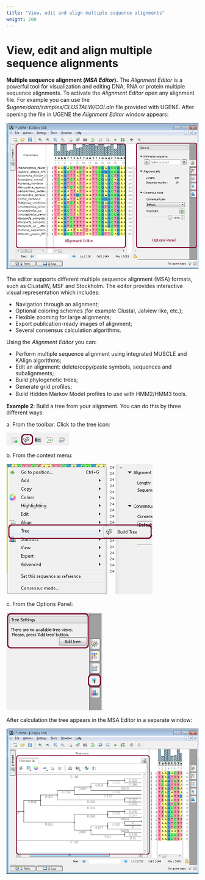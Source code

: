 ```yaml
---
title: "View, edit and align multiple sequence alignments"
weight: 200
---
```



# View, edit and align multiple sequence alignments

**Multiple sequence alignment (_MSA Editor_).** The _Alignment Editor_ is a powerful tool for visualization and editing DNA, RNA or protein multiple sequence alignments. To activate the _Alignment_ _Editor_ open any alignment ﬁle. For example you can use the $_ugene/data/samples/CLUSTALW/COI.aln_ ﬁle provided with UGENE. After opening the ﬁle in UGENE the _Alignment Editor_ window appears:


![](/images/2883700/3080199.gif)

The editor supports diﬀerent multiple sequence alignment (MSA) formats, such as ClustalW, MSF and Stockholm. The editor provides interactive visual representation which includes:

*   Navigation through an alignment;
*   Optional coloring schemes (for example Clustal, Jalview like, etc.);
*   Flexible zooming for large alignments;
*   Export publication-ready images of alignment;
*   Several consensus calculation algorithms.

Using the _Alignment Editor_ you can:

*   Perform multiple sequence alignment using integrated MUSCLE and KAlign algorithms;
*   Edit an alignment: delete/copy/paste symbols, sequences and subalignments;
*   Build phylogenetic trees;
*   Generate grid proﬁles;
*   Build Hidden Markov Model proﬁles to use with HMM2/HMM3 tools.

**Example 2**: Build a tree from your alignment. You can do this by three different ways:

a. From the toolbar. Click to the tree icon:


![](/images/2883700/3080200.gif)

b. From the context menu:


![](/images/2883700/3080201.gif)

c. From the Options Panel:


![](/images/2883700/3080202.gif)

After calculation the tree appears in the MSA Editor in a separate window:


![](/images/2883700/3080203.gif)
